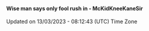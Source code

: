 #### Wise man says only fool rush in - McKidKneeKaneSir
Updated on 13/03/2023 - 08:12:43 (UTC) Time Zone
